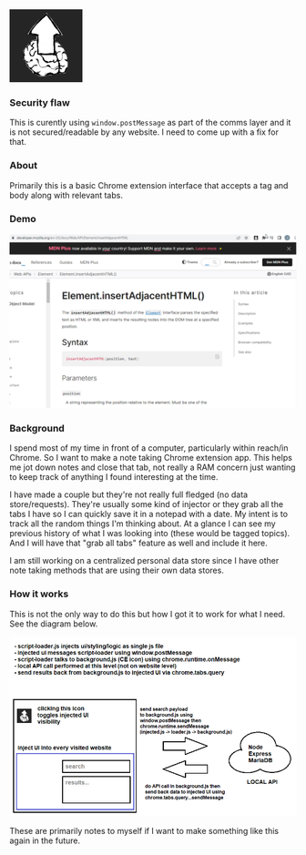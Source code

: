 <img src="./chrome-extension/icon128_dark.png"/>

### Security flaw
This is curently using `window.postMessage` as part of the comms layer and it is not secured/readable by any website. I need to come up with a fix for that.

### About
Primarily this is a basic Chrome extension interface that accepts a tag and body along with relevant tabs.

### Demo
<img src="./demo.gif"/>

### Background
I spend most of my time in front of a computer, particularly within reach/in Chrome. So I want to make a note taking Chrome extension app. This helps me jot down notes and close that tab, not really a RAM concern just wanting to keep track of anything I found interesting at the time.

I have made a couple but they're not really full fledged (no data store/requests). They're usually some kind of injector or they grab all the tabs I have so I can quickly save it in a notepad with a date. My intent is to track all the random things I'm thinking about. At a glance I can see my previous history of what I was looking into (these would be tagged topics). And I will have that "grab all tabs" feature as well and include it here.

I am still working on a centralized personal data store since I have other note taking methods that are using their own data stores.

### How it works
This is not the only way to do this but how I got it to work for what I need. See the diagram below.

<img src="./nanta-ce-comms.png"/>

These are primarily notes to myself if I want to make something like this again in the future.